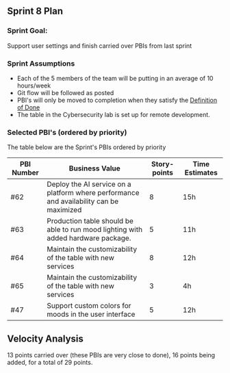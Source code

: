 ## Sprint 8 Plan

### Sprint Goal:

Support user settings and finish carried over PBIs from last sprint

### Sprint Assumptions

* Each of the 5 members of the team will be putting in an average of 10 hours/week
* Git flow will be followed as posted
* PBI's will only be moved to completion when they satisfy the [Definition of Done](/msoe.edu/sdl/sd21/sisyphus/msoe-sisbot/-/wikis/Process/Definition%20of%20Done)
* The table in the Cybersecurity lab is set up for remote development.

### Selected PBI's (ordered by priority)
The table below are the Sprint's PBIs ordered by priority


| PBI Number | Business Value | Story-points | Time Estimates | 
| ---------- | -------------- | ------------ | -------------- |
| #62 | Deploy the AI service on a platform where performance and availability can be maximized | 8 | 15h |
| #63 | Production table should be able to run mood lighting with added hardware package. | 5 | 11h |
| #64 | Maintain the customizability of the table with new services | 8 | 12h |
| #65 | Maintain the customizability of the table with new services | 3 | 4h |
| #47 | Support custom colors for moods in the user interface | 5 | 12h |

## Velocity Analysis

13 points carried over (these PBIs are very close to done), 16 points being added, for a total of 29 points.